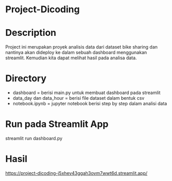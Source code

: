 # Project-Dicoding

# Description
Project ini merupakan proyek analisis data dari dataset bike sharing dan nantinya akan dideploy ke dalam sebuah dashboard menggunakan streamlit. Kemudian kita dapat melihat hasil pada analisa data.

# Directory
- dashboard = berisi main.py untuk membuat dashboard pada streamlit
- data_day dan data_hour = berisi file dataset dalam bentuk csv
- notebook.ipynb = jupyter notebook berisi step by step dalam analisi data

# Run  pada Streamlit App
streamlit run dashboard.py

# Hasil
https://project-dicoding-j5xhev43ggah3ovm7wwt6d.streamlit.app/
